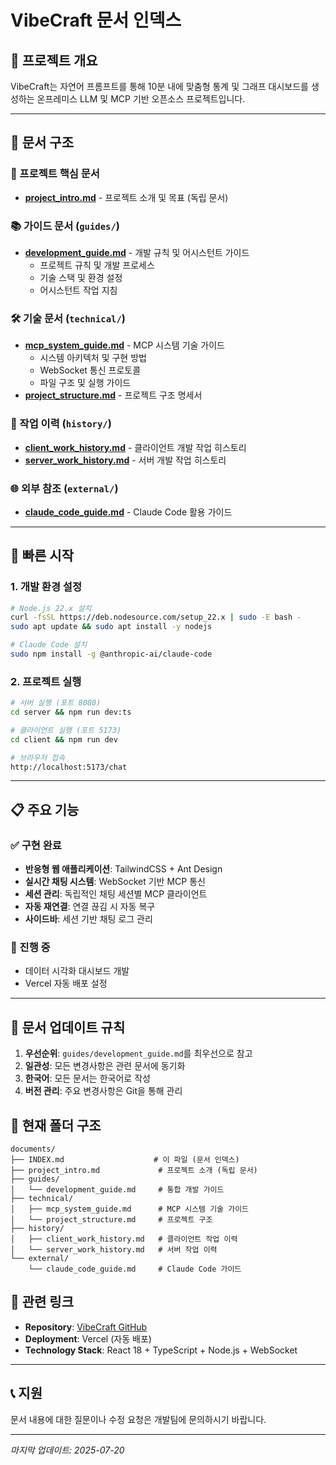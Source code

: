 # VibeCraft 문서 인덱스

## 📖 프로젝트 개요

VibeCraft는 자연어 프롬프트를 통해 10분 내에 맞춤형 통계 및 그래프 대시보드를 생성하는 온프레미스 LLM 및 MCP 기반 오픈소스 프로젝트입니다.

---

## 📁 문서 구조

### 🎯 프로젝트 핵심 문서
- **[project_intro.md](./project_intro.md)** - 프로젝트 소개 및 목표 (독립 문서)

### 📚 가이드 문서 (`guides/`)
- **[development_guide.md](./guides/development_guide.md)** - 개발 규칙 및 어시스턴트 가이드
  - 프로젝트 규칙 및 개발 프로세스
  - 기술 스택 및 환경 설정
  - 어시스턴트 작업 지침

### 🛠 기술 문서 (`technical/`)
- **[mcp_system_guide.md](./technical/mcp_system_guide.md)** - MCP 시스템 기술 가이드
  - 시스템 아키텍처 및 구현 방법
  - WebSocket 통신 프로토콜
  - 파일 구조 및 실행 가이드
- **[project_structure.md](./technical/project_structure.md)** - 프로젝트 구조 명세서

### 📝 작업 이력 (`history/`)
- **[client_work_history.md](./history/client_work_history.md)** - 클라이언트 개발 작업 히스토리
- **[server_work_history.md](./history/server_work_history.md)** - 서버 개발 작업 히스토리

### 🌐 외부 참조 (`external/`)
- **[claude_code_guide.md](./external/claude_code_guide.md)** - Claude Code 활용 가이드

---

## 🚀 빠른 시작

### 1. 개발 환경 설정
```bash
# Node.js 22.x 설치
curl -fsSL https://deb.nodesource.com/setup_22.x | sudo -E bash -
sudo apt update && sudo apt install -y nodejs

# Claude Code 설치
sudo npm install -g @anthropic-ai/claude-code
```

### 2. 프로젝트 실행
```bash
# 서버 실행 (포트 8080)
cd server && npm run dev:ts

# 클라이언트 실행 (포트 5173)
cd client && npm run dev

# 브라우저 접속
http://localhost:5173/chat
```

---

## 📋 주요 기능

### ✅ 구현 완료
- **반응형 웹 애플리케이션**: TailwindCSS + Ant Design
- **실시간 채팅 시스템**: WebSocket 기반 MCP 통신
- **세션 관리**: 독립적인 채팅 세션별 MCP 클라이언트
- **자동 재연결**: 연결 끊김 시 자동 복구
- **사이드바**: 세션 기반 채팅 로그 관리

### 🔄 진행 중
- 데이터 시각화 대시보드 개발
- Vercel 자동 배포 설정

---

## 🎯 문서 업데이트 규칙

1. **우선순위**: `guides/development_guide.md`를 최우선으로 참고
2. **일관성**: 모든 변경사항은 관련 문서에 동기화
3. **한국어**: 모든 문서는 한국어로 작성
4. **버전 관리**: 주요 변경사항은 Git을 통해 관리

## 📂 현재 폴더 구조

```
documents/
├── INDEX.md                    # 이 파일 (문서 인덱스)
├── project_intro.md             # 프로젝트 소개 (독립 문서)
├── guides/
│   └── development_guide.md     # 통합 개발 가이드
├── technical/
│   ├── mcp_system_guide.md      # MCP 시스템 기술 가이드
│   └── project_structure.md     # 프로젝트 구조
├── history/
│   ├── client_work_history.md   # 클라이언트 작업 이력
│   └── server_work_history.md   # 서버 작업 이력
└── external/
    └── claude_code_guide.md     # Claude Code 가이드
```

## 🔗 관련 링크

- **Repository**: [VibeCraft GitHub](https://github.com/your-username/vibecraft)
- **Deployment**: Vercel (자동 배포)
- **Technology Stack**: React 18 + TypeScript + Node.js + WebSocket

---

## 📞 지원

문서 내용에 대한 질문이나 수정 요청은 개발팀에 문의하시기 바랍니다.

---

*마지막 업데이트: 2025-07-20*